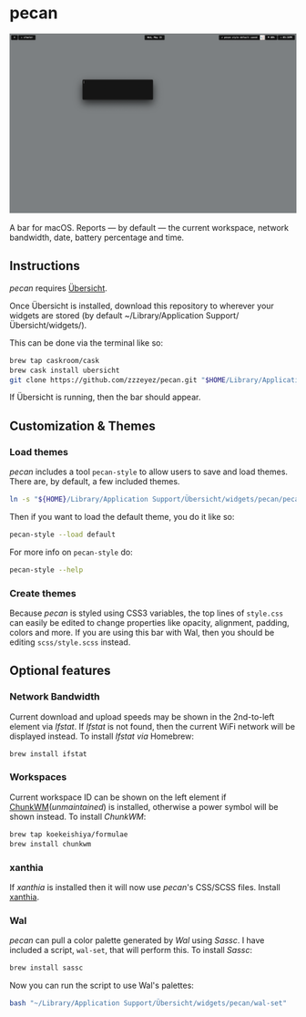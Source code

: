 
# pecan

![Screenshot 3](/screenshots/1.jpg)

A bar for macOS. Reports — by default — the current workspace, network bandwidth, date, battery percentage and time.

## Instructions

*pecan* requires [Übersicht](http://tracesof.net/uebersicht/).

Once Übersicht is installed, download this repository to wherever your widgets are stored (by default ~/Library/Application Support/Übersicht/widgets/).

This can be done via the terminal like so:

```sh
brew tap caskroom/cask
brew cask install ubersicht
git clone https://github.com/zzzeyez/pecan.git "$HOME/Library/Application Support/Übersicht/widgets/pecan"
```

If Übersicht is running, then the bar should appear.

## Customization & Themes

### Load themes

*pecan* includes a tool `pecan-style` to allow users to save and load themes. There are, by default, a few included themes.

```sh
ln -s "${HOME}/Library/Application Support/Übersicht/widgets/pecan/pecan-style" "/usr/local/bin/pecan-style"
```

Then if you want to load the default theme, you do it like so:

```sh
pecan-style --load default
```

For more info on `pecan-style` do:

```sh
pecan-style --help
```

### Create themes

Because *pecan* is styled using CSS3 variables, the top lines of `style.css` can easily be edited to change properties like opacity, alignment, padding, colors and more. If you are using this bar with Wal, then you should be editing `scss/style.scss` instead.

## Optional features

### Network Bandwidth

Current download and upload speeds may be shown in the 2nd-to-left element via *Ifstat*. If *Ifstat* is not found, then the current WiFi network will be displayed instead. To install *Ifstat via* Homebrew:

```sh
brew install ifstat
```

### Workspaces

Current workspace ID can be shown on the left element if [ChunkWM](https://github.com/koekeishiya/chunkwm)(*unmaintained*) is installed, otherwise a power symbol will be shown instead. To install *ChunkWM*:

```sh
brew tap koekeishiya/formulae
brew install chunkwm
```

### xanthia

If *xanthia* is installed then it will now use *pecan*'s CSS/SCSS files. Install [xanthia](https://github.com/zzzeyez/xanthia/blob/master/README.md#Installation).

### Wal

*pecan* can pull a color palette generated by *Wal* using *Sassc*. I have included a script, `wal-set`, that will perform this.
To install *Sassc*:

```sh
brew install sassc
```

Now you can run the script to use Wal's palettes:

```sh
bash "~/Library/Application Support/Übersicht/widgets/pecan/wal-set"
```
